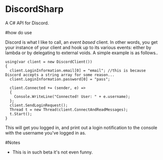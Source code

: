 # DiscordSharp
A C# API for Discord.

#how do use

Discord is what I like to call, an *event based* client. In other words, you get your instance of your client and hook up to its various events: either by lambda or by delegating to external voids. A simple example is as follows..

```
using(var client = new DiscordClient())
{
  client.LoginInformation.email[0] = "email"; //this is because Discord accepts a string array for some reason...
  client.LoginInformation.password[0] = "pass";
  
  client.Connected += (sender, e) =>
  {
    Console.WriteLine("Connected! User: " + e.username);
  };
  client.SendLoginRequest();
  Thread t = new Thread(client.ConnectAndReadMessages);
  t.Start();
}
```
This will get you logged in, and print out a login notification to the console with the username you've logged in as.

#Notes
* This is in such beta it's not even funny.
